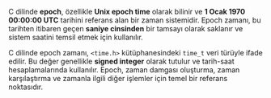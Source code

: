 C dilinde **epoch**, özellikle **Unix epoch time** olarak bilinir ve **1 Ocak 1970 00:00:00 UTC** tarihini referans alan bir zaman sistemidir. Epoch zamanı, bu tarihten itibaren geçen **saniye cinsinden** bir tamsayı olarak saklanır ve sistem saatini temsil etmek için kullanılır.  

C dilinde epoch zamanı, `<time.h>` kütüphanesindeki `time_t` veri türüyle ifade edilir. Bu değer genellikle **signed integer** olarak tutulur ve tarih-saat hesaplamalarında kullanılır. Epoch, zaman damgası oluşturma, zaman karşılaştırma ve zamanla ilgili diğer işlemler için temel bir referans noktasıdır.
